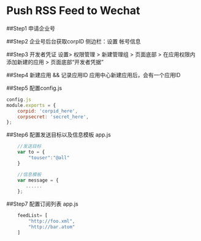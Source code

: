 # Push RSS Feed to Wechat

##Step1 申请企业号

##Step2 企业号后台获取corpID
侧边栏：设置 帐号信息

##Step3 开发者凭证
设置> 权限管理 > 新建管理组 > 页面底部 > 在应用权限内添加新建的应用 > 页面底部“开发者凭据”

##Step4 新建应用 && 记录应用ID
应用中心新建应用后，会有一个应用ID

##Step5 配置config.js
```js
config.js
module.exports = { 
    corpid: 'corpid_here',
    corpsecret: 'secret_here',
};
```
##Step6 配置发送目标以及信息模板  app.js
```js
    //发送目标
    var to = {
        "touser":"@all"
    }

    //信息模板
    var message = {
       ......
    };
```
##Step7 配置订阅列表 app.js
```js
    feedList= [
        "http://foo.xml",
        "http://bar.atom"
    ]
```

